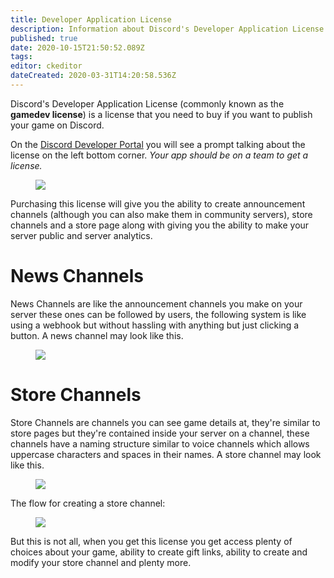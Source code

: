 ```yaml
---
title: Developer Application License
description: Information about Discord's Developer Application License which is used to publish games.
published: true
date: 2020-10-15T21:50:52.089Z
tags: 
editor: ckeditor
dateCreated: 2020-03-31T14:20:58.536Z
---
```


Discord's Developer Application License (commonly known as the <strong>gamedev license</strong>) is a license that you need to buy if you want to publish your game on Discord.

On the [Discord Developer Portal](https://discord.com/developers) you will see a prompt talking about the license on the left bottom corner. _Your app should be on a team to get a license._

<figure class="image"><img src="/uploads/developer-license/dev_license_prompt.png"></figure>

Purchasing this license will give you the ability to create announcement channels (although you can also make them in community servers), store channels and a store page along with giving you the ability to make your server public and server analytics.

# News Channels

News Channels are like the announcement channels you make on your server these ones can be followed by users, the following system is like using a webhook but without hassling with anything but just clicking a button. A news channel may look like this.

<figure class="image image_resized" style="width:92.16%;"><img src="/uploads/developer-license/discord_eqv4oxsu5m.png"></figure>

# Store Channels

Store Channels are channels you can see game details at, they're similar to store pages but they're contained inside your server on a channel, these channels have a naming structure similar to voice channels which allows uppercase characters and spaces in their names. A store channel may look like this.

<figure class="image image_resized" style="width:89.31%;"><img src="/uploads/developer-license/rj4rowsjhc.png"></figure>

The flow for creating a store channel:

<figure class="image image_resized" style="width:44.78%;"><img src="/uploads/developer-license/gamdev_(2).png"></figure>

But this is not all, when you get this license you get access plenty of choices about your game, ability to create gift links, ability to create and modify your store channel and plenty more.
